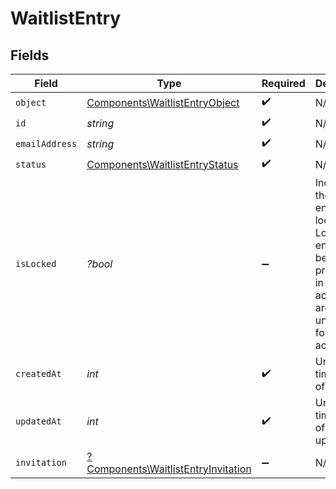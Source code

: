 # WaitlistEntry


## Fields

| Field                                                                                                                                   | Type                                                                                                                                    | Required                                                                                                                                | Description                                                                                                                             | Example                                                                                                                                 |
| --------------------------------------------------------------------------------------------------------------------------------------- | --------------------------------------------------------------------------------------------------------------------------------------- | --------------------------------------------------------------------------------------------------------------------------------------- | --------------------------------------------------------------------------------------------------------------------------------------- | --------------------------------------------------------------------------------------------------------------------------------------- |
| `object`                                                                                                                                | [Components\WaitlistEntryObject](../../Models/Components/WaitlistEntryObject.md)                                                        | :heavy_check_mark:                                                                                                                      | N/A                                                                                                                                     |                                                                                                                                         |
| `id`                                                                                                                                    | *string*                                                                                                                                | :heavy_check_mark:                                                                                                                      | N/A                                                                                                                                     |                                                                                                                                         |
| `emailAddress`                                                                                                                          | *string*                                                                                                                                | :heavy_check_mark:                                                                                                                      | N/A                                                                                                                                     |                                                                                                                                         |
| `status`                                                                                                                                | [Components\WaitlistEntryStatus](../../Models/Components/WaitlistEntryStatus.md)                                                        | :heavy_check_mark:                                                                                                                      | N/A                                                                                                                                     | pending                                                                                                                                 |
| `isLocked`                                                                                                                              | *?bool*                                                                                                                                 | :heavy_minus_sign:                                                                                                                      | Indicates if the waitlist entry is locked. Locked entries are being processed in a batch action and are unavailable for other actions.<br/> |                                                                                                                                         |
| `createdAt`                                                                                                                             | *int*                                                                                                                                   | :heavy_check_mark:                                                                                                                      | Unix timestamp of creation.<br/>                                                                                                        |                                                                                                                                         |
| `updatedAt`                                                                                                                             | *int*                                                                                                                                   | :heavy_check_mark:                                                                                                                      | Unix timestamp of last update.<br/>                                                                                                     |                                                                                                                                         |
| `invitation`                                                                                                                            | [?Components\WaitlistEntryInvitation](../../Models/Components/WaitlistEntryInvitation.md)                                               | :heavy_minus_sign:                                                                                                                      | N/A                                                                                                                                     |                                                                                                                                         |